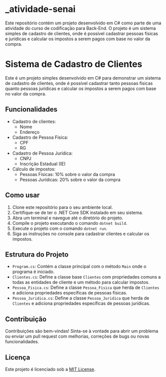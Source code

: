 # _atividade-senai
Este repositório contém um projeto desenvolvido em C# como parte de uma atividade do curso de codificação para Back-End. O projeto é um sistema simples de cadastro de clientes, onde é possível cadastrar pessoas físicas e jurídicas e calcular os impostos a serem pagos com base no valor da compra.

# Sistema de Cadastro de Clientes

Este é um projeto simples desenvolvido em C# para demonstrar um sistema de cadastro de clientes, onde é possível cadastrar tanto pessoas físicas quanto pessoas jurídicas e calcular os impostos a serem pagos com base no valor da compra.

## Funcionalidades

- Cadastro de clientes:
  - Nome
  - Endereço
- Cadastro de Pessoa Física:
  - CPF
  - RG
- Cadastro de Pessoa Jurídica:
  - CNPJ
  - Inscrição Estadual (IE)
- Cálculo de impostos:
  - Pessoas Físicas: 10% sobre o valor da compra
  - Pessoas Jurídicas: 20% sobre o valor da compra

## Como usar

1. Clone este repositório para o seu ambiente local.
2. Certifique-se de ter o .NET Core SDK instalado em seu sistema.
3. Abra um terminal e navegue até o diretório do projeto.
4. Compile o projeto executando o comando `dotnet build`.
5. Execute o projeto com o comando `dotnet run`.
6. Siga as instruções no console para cadastrar clientes e calcular os impostos.

## Estrutura do Projeto

- `Program.cs`: Contém a classe principal com o método `Main` onde o programa é iniciado.
- `Clientes.cs`: Define a classe base `Clientes` com propriedades comuns a todas as entidades de cliente e um método para calcular impostos.
- `Pessoa_Fisica.cs`: Define a classe `Pessoa_Fisica` que herda de `Clientes` e adiciona propriedades específicas de pessoas físicas.
- `Pessoa_Juridica.cs`: Define a classe `Pessoa_Juridica` que herda de `Clientes` e adiciona propriedades específicas de pessoas jurídicas.

## Contribuição

Contribuições são bem-vindas! Sinta-se à vontade para abrir um problema ou enviar um pull request com melhorias, correções de bugs ou novas funcionalidades.

## Licença

Este projeto é licenciado sob a [MIT License](LICENSE).
